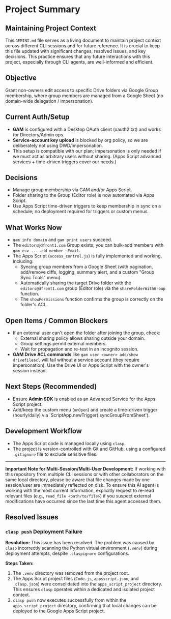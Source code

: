 # Project Summary

## Maintaining Project Context

This `GEMINI.md` file serves as a living document to maintain project context across different CLI sessions and for future reference. It is crucial to keep this file updated with significant changes, resolved issues, and key decisions. This practice ensures that any future interactions with this project, especially through CLI agents, are well-informed and efficient.

## Objective
Grant non-owners edit access to specific Drive folders via Google Group membership, where group members are managed from a Google Sheet (no domain-wide delegation / impersonation).

## Current Auth/Setup
* **GAM** is configured with a Desktop OAuth client (oauth2.txt) and works for Directory/Admin ops.
* **Service-account key upload** is blocked by org policy, so we are deliberately not using DWD/impersonation.
* This setup is compatible with our plan; impersonation is only needed if we must act as arbitrary users without sharing. (Apps Script advanced services + time-driven triggers cover our needs.) 

## Decisions
* Manage group membership via GAM and/or Apps Script.
* Folder sharing to the Group (Editor role) is now automated via Apps Script.
* Use Apps Script time-driven triggers to keep membership in sync on a schedule; no deployment required for triggers or custom menus.

## What Works Now
* `gam info domain` and `gam print users` succeed.
* The `editors@dfront1.com` Group exists; you can bulk-add members with `gam csv ... add member ~Email`. 
* The Apps Script (`access_control.js`) is fully implemented and working, including:
    * Syncing group members from a Google Sheet (with pagination, add/remove diffs, logging, summary alert, and a custom "Group Sync Tools" menu).
    * Automatically sharing the target Drive folder with the `editors@dfront1.com` group (Editor role) via the `shareFolderWithGroup` function.
    * The `showPermissions` function confirms the group is correctly on the folder's ACL.

## Open Items / Common Blockers
* If an external user can't open the folder after joining the group, check:
    * External sharing policy allows sharing outside your domain. 
    * Group settings permit external members.
    * Wait for propagation and re-test in an incognito session.
* **GAM Drive ACL commands** like `gam user <owner> add/show drivefileacl` will fail without a service account (they require impersonation). Use the Drive UI or Apps Script with the owner's session instead.

## Next Steps (Recommended)
* Ensure **Admin SDK** is enabled as an Advanced Service for the Apps Script project.
* Add/keep the custom menu (`onOpen`) and create a time-driven trigger (hourly/daily) via `ScriptApp.newTrigger('syncGroupFromSheet').

## Development Workflow
* The Apps Script code is managed locally using `clasp`.
* The project is version-controlled with Git and GitHub, using a configured `.gitignore` file to exclude sensitive files.

---

**Important Note for Multi-Session/Multi-User Development:**
If working with this repository from multiple CLI sessions or with other collaborators on the same local directory, please be aware that file changes made by one session/user are immediately reflected on disk. To ensure this AI agent is working with the most current information, explicitly request to re-read relevant files (e.g., `read_file <path/to/file>`) if you suspect external modifications have occurred since the last time this agent accessed them.

## Resolved Issues

### `clasp push` Deployment Failure

**Resolution:** This issue has been resolved. The problem was caused by `clasp` incorrectly scanning the Python virtual environment (`.venv`) during deployment attempts, despite `.claspignore` configurations.

**Steps Taken:**
1.  The `.venv` directory was removed from the project root.
2.  The Apps Script project files (`Code.js`, `appsscript.json`, and `.clasp.json`) were consolidated into the `apps_script_project` directory. This ensures `clasp` operates within a dedicated and isolated project context.
3.  `clasp push` now executes successfully from within the `apps_script_project` directory, confirming that local changes can be deployed to the Google Apps Script project.